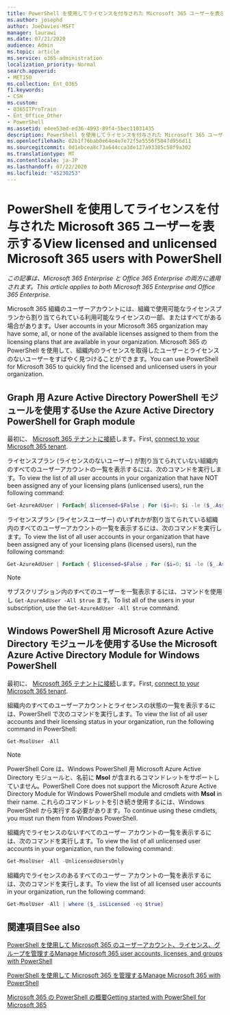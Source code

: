 ```yaml
---
title: PowerShell を使用してライセンスを付与された Microsoft 365 ユーザーを表示する
ms.author: josephd
author: JoeDavies-MSFT
manager: laurawi
ms.date: 07/21/2020
audience: Admin
ms.topic: article
ms.service: o365-administration
localization_priority: Normal
search.appverid:
- MET150
ms.collection: Ent_O365
f1.keywords:
- CSH
ms.custom:
- O365ITProTrain
- Ent_Office_Other
- PowerShell
ms.assetid: e4ee53ed-ed36-4993-89f4-5bec11031435
description: PowerShell を使用してライセンスを付与された Microsoft 365 ユーザーアカウントを表示する方法について説明します。
ms.openlocfilehash: 02b1f76bab0e64e4e7e72f5e5556f5047d956d11
ms.sourcegitcommit: 0d1ebcea8c73a644cca3de127a93385c58f9a302
ms.translationtype: MT
ms.contentlocale: ja-JP
ms.lasthandoff: 07/22/2020
ms.locfileid: "45230253"
---
```

# <a name="view-licensed-and-unlicensed-microsoft-365-users-with-powershell"></a><span data-ttu-id="182fc-103">PowerShell を使用してライセンスを付与された Microsoft 365 ユーザーを表示する</span><span class="sxs-lookup"><span data-stu-id="182fc-103">View licensed and unlicensed Microsoft 365 users with PowerShell</span></span>

<span data-ttu-id="182fc-104">*この記事は、Microsoft 365 Enterprise と Office 365 Enterprise の両方に適用されます。*</span><span class="sxs-lookup"><span data-stu-id="182fc-104">*This article applies to both Microsoft 365 Enterprise and Office 365 Enterprise.*</span></span>

<span data-ttu-id="182fc-105">Microsoft 365 組織のユーザーアカウントには、組織で使用可能なライセンスプランから割り当てられている利用可能なライセンスの一部、またはすべてがある場合があります。</span><span class="sxs-lookup"><span data-stu-id="182fc-105">User accounts in your Microsoft 365 organization may have some, all, or none of the available licenses assigned to them from the licensing plans that are available in your organization.</span></span> <span data-ttu-id="182fc-106">Microsoft 365 の PowerShell を使用して、組織内のライセンスを取得したユーザーとライセンスのないユーザーをすばやく見つけることができます。</span><span class="sxs-lookup"><span data-stu-id="182fc-106">You can use PowerShell for Microsoft 365 to quickly find the licensed and unlicensed users in your organization.</span></span>

## <a name="use-the-azure-active-directory-powershell-for-graph-module"></a><span data-ttu-id="182fc-107">Graph 用 Azure Active Directory PowerShell モジュールを使用する</span><span class="sxs-lookup"><span data-stu-id="182fc-107">Use the Azure Active Directory PowerShell for Graph module</span></span>

<span data-ttu-id="182fc-108">最初に、 [Microsoft 365 テナントに接続](connect-to-office-365-powershell.md#connect-with-the-azure-active-directory-powershell-for-graph-module)します。</span><span class="sxs-lookup"><span data-stu-id="182fc-108">First, [connect to your Microsoft 365 tenant](connect-to-office-365-powershell.md#connect-with-the-azure-active-directory-powershell-for-graph-module).</span></span>
 
<span data-ttu-id="182fc-109">ライセンスプラン (ライセンスのないユーザー) が割り当てられていない組織内のすべてのユーザーアカウントの一覧を表示するには、次のコマンドを実行します。</span><span class="sxs-lookup"><span data-stu-id="182fc-109">To view the list of all user accounts in your organization that have NOT been assigned any of your licensing plans (unlicensed users), run the following command:</span></span>
  
```powershell
Get-AzureAdUser | ForEach{ $licensed=$False ; For ($i=0; $i -le ($_.AssignedLicenses | Measure).Count ; $i++) { If( [string]::IsNullOrEmpty(  $_.AssignedLicenses[$i].SkuId ) -ne $True) { $licensed=$true } } ; If( $licensed -eq $false) { Write-Host $_.UserPrincipalName} }
```

<span data-ttu-id="182fc-110">ライセンスプラン (ライセンスユーザー) のいずれかが割り当てられている組織内のすべてのユーザーアカウントの一覧を表示するには、次のコマンドを実行します。</span><span class="sxs-lookup"><span data-stu-id="182fc-110">To view the list of all user accounts in your organization that have been assigned any of your licensing plans (licensed users), run the following command:</span></span>
  
```powershell
Get-AzureAdUser | ForEach { $licensed=$False ; For ($i=0; $i -le ($_.AssignedLicenses | Measure).Count ; $i++) { If( [string]::IsNullOrEmpty(  $_.AssignedLicenses[$i].SkuId ) -ne $True) { $licensed=$true } } ; If( $licensed -eq $true) { Write-Host $_.UserPrincipalName} }
```

>[!Note]
><span data-ttu-id="182fc-111">サブスクリプション内のすべてのユーザーを一覧表示するには、コマンドを使用し `Get-AzureAdUser -All $true` ます。</span><span class="sxs-lookup"><span data-stu-id="182fc-111">To list all of the users in your subscription, use the `Get-AzureAdUser -All $true` command.</span></span>
>

## <a name="use-the-microsoft-azure-active-directory-module-for-windows-powershell"></a><span data-ttu-id="182fc-112">Windows PowerShell 用 Microsoft Azure Active Directory モジュールを使用する</span><span class="sxs-lookup"><span data-stu-id="182fc-112">Use the Microsoft Azure Active Directory Module for Windows PowerShell</span></span>

<span data-ttu-id="182fc-113">最初に、 [Microsoft 365 テナントに接続](connect-to-office-365-powershell.md#connect-with-the-microsoft-azure-active-directory-module-for-windows-powershell)します。</span><span class="sxs-lookup"><span data-stu-id="182fc-113">First, [connect to your Microsoft 365 tenant](connect-to-office-365-powershell.md#connect-with-the-microsoft-azure-active-directory-module-for-windows-powershell).</span></span>

<span data-ttu-id="182fc-114">組織内のすべてのユーザーアカウントとライセンスの状態の一覧を表示するには、PowerShell で次のコマンドを実行します。</span><span class="sxs-lookup"><span data-stu-id="182fc-114">To view the list of all user accounts and their licensing status in your organization, run the following command in PowerShell:</span></span>
  
```powershell
Get-MsolUser -All
```

>[!Note]
><span data-ttu-id="182fc-115">PowerShell Core は、Windows PowerShell 用 Microsoft Azure Active Directory モジュールと、名前に **Msol** が含まれるコマンドレットをサポートしていません。</span><span class="sxs-lookup"><span data-stu-id="182fc-115">PowerShell Core does not support the Microsoft Azure Active Directory Module for Windows PowerShell module and cmdlets with **Msol** in their name.</span></span> <span data-ttu-id="182fc-116">これらのコマンドレットを引き続き使用するには、Windows PowerShell から実行する必要があります。</span><span class="sxs-lookup"><span data-stu-id="182fc-116">To continue using these cmdlets, you must run them from Windows PowerShell.</span></span>
>

<span data-ttu-id="182fc-117">組織内でライセンスのないすべてのユーザー アカウントの一覧を表示するには、次のコマンドを実行します。</span><span class="sxs-lookup"><span data-stu-id="182fc-117">To view the list of all unlicensed user accounts in your organization, run the following command:</span></span>
  
```powershell
Get-MsolUser -All -UnlicensedUsersOnly
```

<span data-ttu-id="182fc-118">組織内でライセンスのあるすべてのユーザー アカウントの一覧を表示するには、次のコマンドを実行します。</span><span class="sxs-lookup"><span data-stu-id="182fc-118">To view the list of all licensed user accounts in your organization, run the following command:</span></span>
  
```powershell
Get-MsolUser -All | where {$_.isLicensed -eq $true}
```

## <a name="see-also"></a><span data-ttu-id="182fc-119">関連項目</span><span class="sxs-lookup"><span data-stu-id="182fc-119">See also</span></span>

[<span data-ttu-id="182fc-120">PowerShell を使用して Microsoft 365 のユーザーアカウント、ライセンス、グループを管理する</span><span class="sxs-lookup"><span data-stu-id="182fc-120">Manage Microsoft 365 user accounts, licenses, and groups with PowerShell</span></span>](manage-user-accounts-and-licenses-with-office-365-powershell.md)
  
[<span data-ttu-id="182fc-121">PowerShell を使用して Microsoft 365 を管理する</span><span class="sxs-lookup"><span data-stu-id="182fc-121">Manage Microsoft 365 with PowerShell</span></span>](manage-office-365-with-office-365-powershell.md)
  
[<span data-ttu-id="182fc-122">Microsoft 365 の PowerShell の概要</span><span class="sxs-lookup"><span data-stu-id="182fc-122">Getting started with PowerShell for Microsoft 365</span></span>](getting-started-with-office-365-powershell.md)
